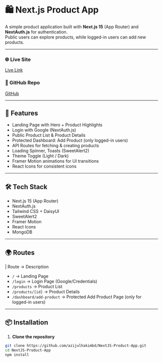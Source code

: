 # 🛍️ Next.js Product App

A simple product application built with **Next.js 15** (App Router) and **NextAuth.js** for authentication.  
Public users can explore products, while logged-in users can add new products.

---

### 🌐 Live Site
[Live Link](https://next-js-product-app-five.vercel.app/)

### 📂 GitHub Repo
[GitHub](https://github.com/azijulhakimbd/NextJS-Product-App)

---

## 🚀 Features
- Landing Page with Hero + Product Highlights
- Login with Google (NextAuth.js)
- Public Product List & Product Details
- Protected Dashboard: Add Product (only logged-in users)
- API Routes for fetching & creating products
- Loading Spinner, Toasts (SweetAlert2)
- Theme Toggle (Light / Dark)
- Framer Motion animations for UI transitions
- React Icons for consistent icons

---

## 🛠️ Tech Stack
- Next.js 15 (App Router)
- NextAuth.js
- Tailwind CSS + DaisyUI
- SweetAlert2
- Framer Motion
- React Icons
- MongoDB

---

## 🌍 Routes

| Route → Description 

- `/` → Landing Page 
- `/login` → Login Page (Google/Credentials) 
- `/products` → Product List 
- `/products/[id]` → Product Details 
- `/dashboard/add-product` → Protected Add Product Page (only for logged-in users) 

---

## 📦 Installation

1. **Clone the repository**
```bash
git clone https://github.com/azijulhakimbd/NextJS-Product-App.git
cd NextJS-Product-App
npm install
